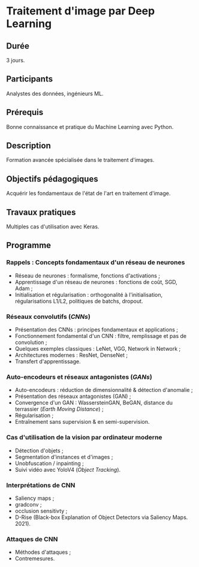 # Traitement d'image par Deep Learning

## Durée

3 jours.

## Participants

Analystes des données, ingénieurs ML.

## Prérequis

Bonne connaissance et pratique du Machine Learning avec Python.

## Description

Formation avancée spécialisée dans le traitement d'images.

## Objectifs pédagogiques

Acquérir les fondamentaux de l'état de l'art en traitement d'image.

## Travaux pratiques

Multiples cas d'utilisation avec Keras.

## Programme

### Rappels : Concepts fondamentaux d'un réseau de neurones

- Réseau de neurones : formalisme, fonctions d'activations ;
- Apprentissage d'un réseau de neurones : fonctions de coût, SGD, Adam ;
- Initialisation et régularisation : orthogonalité à l'initialisation, régularisations L1/L2, politiques de batchs, dropout.

### Réseaux convolutifs (*CNNs*)

- Présentation des CNNs : principes fondamentaux et applications ;
- Fonctionnement fondamental d'un CNN : filtre, remplissage et pas de convolution ;
- Quelques exemples classiques : LeNet, VGG, Network in Network ;
- Architectures modernes : ResNet, DenseNet ;
- Transfert d'apprentissage.

### Auto-encodeurs et réseaux antagonistes (*GANs*)

- Auto-encodeurs : réduction de dimensionnalité & détection d'anomalie ;
- Présentation des réseaux antagonistes (GAN) ;
- Convergence d'un GAN : WassersteinGAN, BeGAN, distance du terrassier (*Earth Moving Distance*) ;
- Régularisation ;
- Entraînement sans supervision & en semi-supervision.

### Cas d'utilisation de la vision par ordinateur moderne

- Détection d'objets ;
- Segmentation d'instances et d'images ;
- Unobfuscation / inpainting ;
- Suivi vidéo avec YoloV4 (*Object Tracking*).

### Interprétations de CNN

- Saliency maps ;
- gradconv ;
- occlusion sensitivty ;
- D-Rise (Black-box Explanation of Object Detectors via Saliency Maps. 2021).

### Attaques de CNN
- Méthodes d'attaques ;
- Contremesures.
